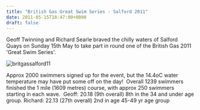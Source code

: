```yaml
---
title: "British Gas Great Swim Series - Salford 2011"
date: 2011-05-15T18:47:00+0000
draft: false
---
```

Geoff Twinning and Richard Searle braved the chilly waters of Salford Quays on Sunday 15th May to take part in round one of the British Gas 2011 'Great Swim Series'.

![britgassalford11](/images/2015/01/britgassalford11.jpg)

Approx 2000 swimmers signed up for the event, but the 14.4oC water temperature may have put some off on the day!  Overall 1239 swimmers finished the 1 mile (1609 metres) course, with approx 250 swimmers starting in each wave.  Geoff: 20.18 (9th overall) 8th in the 34 and under age group. Richard: 22.13 (27th overall) 2nd in age 45-49 yr age group

